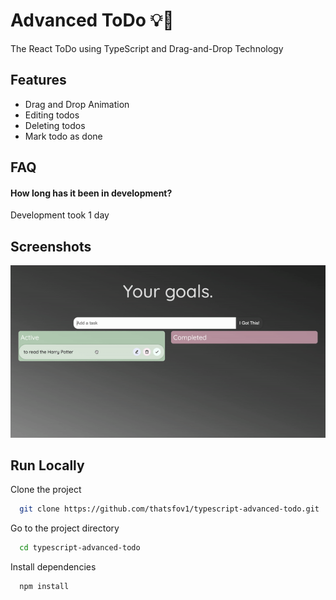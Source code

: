 
# Advanced ToDo 💡📝

The React ToDo using TypeScript and Drag-and-Drop Technology

## Features

- Drag and Drop Animation
- Editing todos
- Deleting todos
- Mark todo as done



## FAQ

#### How long has it been in development?

Development took 1 day


## Screenshots

![App Screenshot](screens/todo.gif)


## Run Locally

Clone the project

```bash
  git clone https://github.com/thatsfov1/typescript-advanced-todo.git
```

Go to the project directory

```bash
  cd typescript-advanced-todo
```

Install dependencies

```bash
  npm install
```


